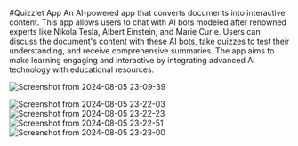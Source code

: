 #Quizzlet App
An AI-powered app that converts documents into interactive content. This app allows users to chat with AI bots modeled after renowned experts like Nikola Tesla, Albert Einstein, and Marie Curie. Users can discuss the document's content with these AI bots, take quizzes to test their understanding, and receive comprehensive summaries. The app aims to make learning engaging and interactive by integrating advanced AI technology with educational resources.

![Screenshot from 2024-08-05 23-09-39](https://github.com/user-attachments/assets/72b8ef2d-e49f-4a0e-9aea-f0db85a5674d)





![Screenshot from 2024-08-05 23-22-03](https://github.com/user-attachments/assets/898dfc89-cd22-498f-acd4-e4e07d1f0b60)
![Screenshot from 2024-08-05 23-22-23](https://github.com/user-attachments/assets/643fde9b-aed1-4c65-bfc5-17114903dc71)
![Screenshot from 2024-08-05 23-22-51](https://github.com/user-attachments/assets/7dcb3dc5-afde-49f0-992b-cc268714440e)
![Screenshot from 2024-08-05 23-23-00](https://github.com/user-attachments/assets/cae4b441-a1f0-4ed5-a284-8cdd39cc6fa4)
